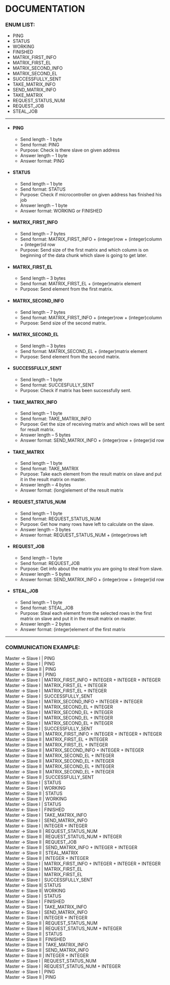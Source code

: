 # DOCUMENTATION

### ENUM LIST:


* PING
* STATUS
* WORKING
* FINISHED
* MATRIX_FIRST_INFO
* MATRIX_FIRST_EL
* MATRIX_SECOND_INFO
* MATRIX_SECOND_EL
* SUCCESSFULLY_SENT
* TAKE_MATRIX_INFO
* SEND_MATRIX_INFO
* TAKE_MATRIX
* REQUEST_STATUS_NUM
* REQUEST_JOB
* STEAL_JOB
_________
* #### PING
  * Send length - 1 byte
  * Send format: PING
  * Purpose: Check is there slave on given address
  * Answer length – 1 byte
  * Answer format: PING

* #### STATUS
  * Send length – 1 byte
  * Send format: STATUS
  * Purpose: Check if microcontroller on given address has finished his job
  * Answer length – 1 byte
  * Answer format: WORKING or FINISHED

* #### MATRIX_FIRST_INFO
  * Send length – 7 bytes
  * Send format: MATRIX_FIRST_INFO + (integer)row + (integer)column + (integer)id row
  * Purpose: Send size of the first matrix and which column is on beginning of the data chunk which slave is going to get later.

* #### MATRIX_FIRST_EL
  * Send length – 3 bytes
  * Send format: MATRIX_FIRST_EL + (integer)matrix element
  * Purpose: Send element from the first matrix.

* #### MATRIX_SECOND_INFO
  * Send length – 7 bytes
  * Send format: MATRIX_FIRST_INFO + (integer)row + (integer)column
  * Purpose: Send size of the second matrix.

* #### MATRIX_SECOND_EL
  * Send length – 3 bytes
  * Send format: MATRIX_SECOND_EL + (integer)matrix element
  * Purpose: Send element from the second matrix.

* #### SUCCESSFULLY_SENT
  * Send length – 1 byte
  * Send format: SUCCESFULLY_SENT
  * Purpose: Check if matrix has been successfully sent.
* #### TAKE_MATRIX_INFO
  * Send length – 1 byte
  * Send format: TAKE_MATRIX_INFO
  * Purpose: Get the size of receiving matrix and which rows will be sent for result matrix.
  * Answer length – 5 bytes
  * Answer format: SEND_MATRIX_INFO + (integer)row + (integer)id row

* #### TAKE_MATRIX
  * Send length – 1 byte
  * Send format: TAKE_MATRIX
  * Purpose: Take each element from the result matrix on slave and put it in the result matrix on master.
  * Answer length – 4 bytes
  * Answer format: (long)element of the result matrix

* #### REQUEST_STATUS_NUM
  * Send length – 1 byte
  * Send format: REQUEST_STATUS_NUM
  * Purpose: Get how many rows have left to calculate on the slave.
  * Answer length – 3 bytes
  * Answer format: REQUEST_STATUS_NUM + (integer)rows left

* #### REQUEST_JOB
  * Send length – 1 byte
  * Send format: REQUEST_JOB
  * Purpose: Get info about the matrix you are going to steal from slave.
  * Answer length – 5 bytes
  * Answer format: SEND_MATRIX_INFO + (integer)row + (integer)id row

* #### STEAL_JOB
  * Send length – 1 byte
  * Send format: STEAL_JOB
  * Purpose: Steal each element from the selected rows in the first matrix on slave and put it in the result matrix on master.
  * Answer length – 2 bytes
  * Answer format: (integer)element of the first matrix
_________
### COMMUNICATION EXAMPLE:

Master → Slave I | PING<br>
Master ← Slave I | PING<br>
Master → Slave II | PING<br>
Master ← Slave II | PING<br>
Master → Slave I | MATRIX_FIRST_INFO + INTEGER + INTEGER + INTEGER<br>
Master → Slave I | MATRIX_FIRST_EL + INTEGER<br>
Master → Slave I | MATRIX_FIRST_EL + INTEGER<br>
Master ← Slave I | SUCCESSFULLY_SENT<br>
Master → Slave I | MATRIX_SECOND_INFO + INTEGER + INTEGER<br>
Master → Slave I | MATRIX_SECOND_EL + INTEGER<br>
Master → Slave I | MATRIX_SECOND_EL + INTEGER<br>
Master → Slave I | MATRIX_SECOND_EL + INTEGER<br>
Master → Slave I | MATRIX_SECOND_EL + INTEGER<br>
Master ← Slave I | SUCCESSFULLY_SENT<br>
Master → Slave II | MATRIX_FIRST_INFO + INTEGER + INTEGER + INTEGER<br>
Master → Slave II | MATRIX_FIRST_EL + INTEGER<br>
Master → Slave II | MATRIX_FIRST_EL + INTEGER<br>
Master → Slave II | MATRIX_SECOND_INFO + INTEGER + INTEGER<br>
Master → Slave II | MATRIX_SECOND_EL + INTEGER<br>
Master → Slave II | MATRIX_SECOND_EL + INTEGER<br>
Master → Slave II | MATRIX_SECOND_EL + INTEGER<br>
Master → Slave II | MATRIX_SECOND_EL + INTEGER<br>
Master ← Slave II | SUCCESSFULLY_SENT<br>
Master → Slave I | STATUS<br>
Master ← Slave I | WORKING<br>
Master → Slave II | STATUS<br>
Master ← Slave II | WORKING<br>
Master → Slave I | STATUS<br>
Master ← Slave I | FINISHED<br>
Master → Slave I | TAKE_MATRIX_INFO<br>
Master ← Slave I | SEND_MATRIX_INFO<br>
Master ← Slave I | INTEGER + INTEGER<br>
Master → Slave II | REQUEST_STATUS_NUM<br>
Master ← Slave II | REQUEST_STATUS_NUM + INTEGER<br>
Master → Slave II | REQUEST_JOB<br>
Master ← Slave II | SEND_MATRIX_INFO + INTEGER + INTEGER<br>
Master → Slave II | STEAL_MATRIX<br>
Master ← Slave II | INTEGER + INTEGER<br>
Master → Slave I | MATRIX_FIRST_INFO + INTEGER + INTEGER + INTEGER<br>
Master → Slave I | MATRIX_FIRST_EL<br>
Master → Slave I | MATRIX_FIRST_EL<br>
Master ← Slave I | SUCCESSFULLY_SENT<br>
Master → Slave II| STATUS<br>
Master ← Slave II| WORKING<br>
Master → Slave I | STATUS<br>
Master ← Slave I | FINISHED<br>
Master → Slave I | TAKE_MATRIX_INFO<br>
Master ← Slave I | SEND_MATRIX_INFO<br>
Master ← Slave I | INTEGER + INTEGER<br>
Master → Slave II | REQUEST_STATUS_NUM<br>
Master ← Slave II | REQUEST_STATUS_NUM + INTEGER<br>
Master → Slave II | STATUS<br>
Master ← Slave II | FINISHED<br>
Master → Slave II | TAKE_MATRIX_INFO<br>
Master ← Slave II | SEND_MATRIX_INFO<br>
Master ← Slave II | INTEGER + INTEGER<br>
Master → Slave I | REQUEST_STATUS_NUM<br>
Master ← Slave I | REQUEST_STATUS_NUM + INTEGER<br>
Master → Slave I | PING<br>
Master → Slave II | PING
